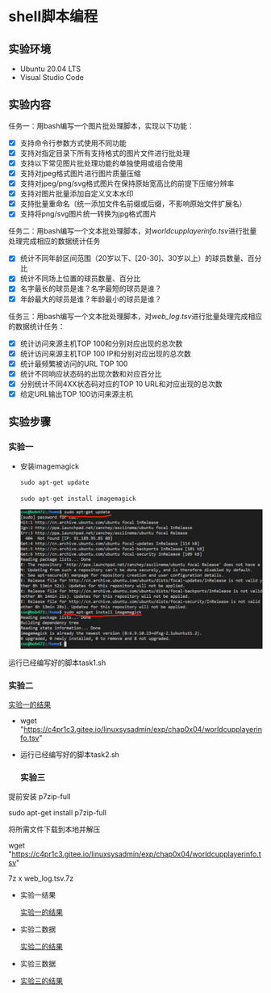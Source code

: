 # shell脚本编程

## 实验环境

- Ubuntu 20.04 LTS
- Visual Studio Code

## 实验内容
任务一：用bash编写一个图片批处理脚本，实现以下功能：

  - [x] 支持命令行参数方式使用不同功能
  - [x] 支持对指定目录下所有支持格式的图片文件进行批处理
  - [x] 支持以下常见图片批处理功能的单独使用或组合使用
  - [x] 支持对jpeg格式图片进行图片质量压缩
  - [x] 支持对jpeg/png/svg格式图片在保持原始宽高比的前提下压缩分辨率
  - [x] 支持对图片批量添加自定义文本水印
  - [x] 支持批量重命名（统一添加文件名前缀或后缀，不影响原始文件扩展名）
  - [x] 支持将png/svg图片统一转换为jpg格式图片

任务二：用bash编写一个文本批处理脚本，对*worldcupplayerinfo.tsv*进行批量处理完成相应的数据统计任务
  - [x] 统计不同年龄区间范围（20岁以下、[20-30]、30岁以上）的球员数量、百分比
  - [x] 统计不同场上位置的球员数量、百分比
  - [x] 名字最长的球员是谁？名字最短的球员是谁？
  - [x] 年龄最大的球员是谁？年龄最小的球员是谁？

任务三：用bash编写一个文本批处理脚本，对*web_log.tsv*进行批量处理完成相应的数据统计任务：
  - [x] 统计访问来源主机TOP 100和分别对应出现的总次数
  - [x] 统计访问来源主机TOP 100 IP和分别对应出现的总次数
  - [x] 统计最频繁被访问的URL TOP 100
  - [x] 统计不同响应状态码的出现次数和对应百分比
  - [x] 分别统计不同4XX状态码对应的TOP 10 URL和对应出现的总次数
  - [x] 给定URL输出TOP 100访问来源主机
## 实验步骤

### 实验一

- 安装imagemagick

  ```
  sudo apt-get update
  
  sudo apt-get install imagemagick
  ```



  ![](https://github.com/CUCCS/2021-linux-public-Bob472/blob/chap0x04/chap0x04/img/install%20imagemagick.png)


 运行已经编写好的脚本task1.sh

  ### 实验二

  

  [实验一的结果](https://github.com/CUCCS/2021-linux-public-Bob472/blob/chap0x04/chap0x04/task1.md)

- wget "https://c4pr1c3.gitee.io/linuxsysadmin/exp/chap0x04/worldcupplayerinfo.tsv"

- 运行已经编写好的脚本task2.sh


  ### 实验三
提前安装 p7zip-full

sudo apt-get install p7zip-full

将所需文件下载到本地并解压

wget "https://c4pr1c3.gitee.io/linuxsysadmin/exp/chap0x04/worldcupplayerinfo.tsv"

7z x web_log.tsv.7z
  

  

  

- 实验一结果

  [实验一的结果](https://github.com/CUCCS/2021-linux-public-Bob472/blob/chap0x04/chap0x04/task1.md)

- 实验二数据

  [实验二的结果](https://github.com/CUCCS/2021-linux-public-Bob472/blob/chap0x04/chap0x04/task2%20result.md)

- 实验三数据

- [实验三的结果](https://github.com/CUCCS/2021-linux-public-Bob472/blob/chap0x04/chap0x04/task3%20result.md)